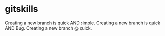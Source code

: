 # gitskills

Creating a new branch is quick AND simple.
Creating a new branch is quick AND Bug.
Creating a new branch @ quick.

